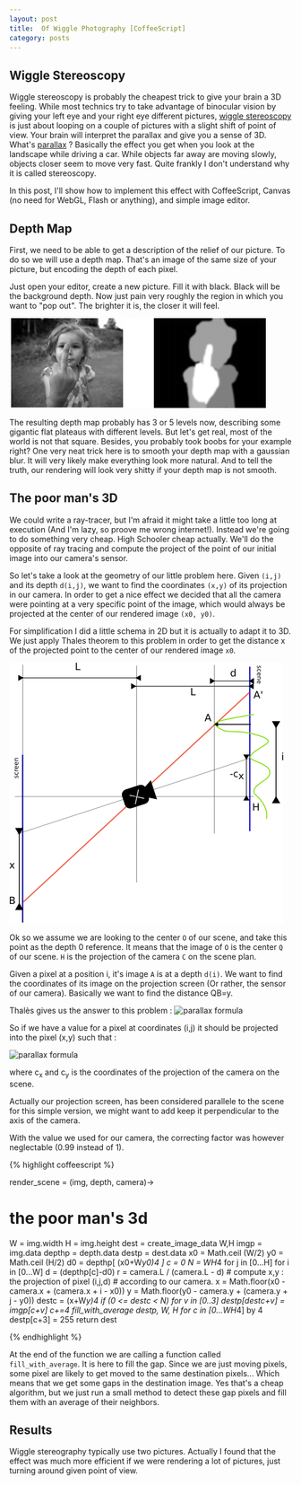 ```yaml
---
layout: post
title:  Of Wiggle Photography [CoffeeScript] 
category: posts
---
```



Wiggle Stereoscopy
---------------------------------------

<canvas id='wigglestereoscopy'></canvas>


Wiggle stereoscopy is probably the cheapest trick to give your brain a 3D feeling. While most technics try to take advantage of binocular vision by giving your left eye and your right eye different pictures, [wiggle stereoscopy](http://en.wikipedia.org/wiki/Wiggle_stereoscopy) is just about looping on a couple of pictures with a slight shift of point of view. Your brain will interpret the parallax and give you a sense of 3D. What's [parallax](http://en.wikipedia.org/wiki/Parallax) ? Basically the effect you get when you look at the landscape while driving a car. While objects far away are moving slowly, objects closer seem to move very fast. Quite frankly I don't understand why it is called stereoscopy.

In this post, I'll show how to implement this effect with CoffeeScript, Canvas (no need for WebGL, Flash or anything), and simple image editor.


Depth Map
------------------------

First, we need to be able to get a description of the relief of our picture.
To do so we will use a depth map. That's an image of the same size of your picture,
but encoding the depth of each pixel.

Just open your editor, create a new picture. Fill it with black. Black will be the 
background depth. Now just pain very roughly the region in which you want to "pop out". The brighter it is, the closer it will feel.

![Wiggle stereoscopy geometry](/images/wiggle/depthmap.png)

The resulting depth map probably has 3 or 5 levels now, describing some gigantic flat plateaus with different levels. But let's get real, most of the world is not that square. Besides, you probably took boobs for your example right? One very neat trick here is to smooth your depth map with a gaussian blur. It will very likely make everything look more natural. And to tell the truth, our rendering will look very shitty if your depth map is not smooth.


The poor man's 3D
---------------------------

We could write a ray-tracer, but I'm afraid it might take a little too long at execution (And I'm lazy, so proove me wrong internet!). 
Instead we're going to do something very cheap. High Schooler cheap actually.
We'll do the opposite of ray tracing and compute the project of the point of our initial image into our camera's sensor.

So let's take a look at the geometry of our little problem here.
Given ``(i,j)`` and its depth ``d(i,j)``, we want to find the coordinates ``(x,y)`` of its projection in our camera. In order to get a nice effect we decided that all the camera were pointing at a very specific point of the image, which would always be projected at the center of our rendered image ``(x0, y0)``. 

For simplification I did a little schema in 2D but it is actually to adapt it to 3D.
We just apply Thales theorem to this problem in order to get the distance x of the projected
point to the center of our rendered image `x0`.


![Wiggle stereoscopy geometry](/images/wiggle/wiggle.png)

Ok so we assume we are looking to the center ``O`` of our scene, and take this point as the depth 0 reference. It means that the image of ``O`` is the center ``Q`` of our scene. ``H`` is the projection of the camera ``C`` on the scene plan. 

Given a pixel at a position i, it's image ``A`` is at a depth ``d(i)``. We want to find the coordinates of its image on the projection screen (Or rather, the sensor of our camera). Basically we want to find the distance QB=y.

Thalès gives us the answer to this problem :
<img src="http://latex.codecogs.com/gif.latex?y=QB=\frac{L}{L-d}\left(i%20-%20{c_x}%20\right%20)%20+{c_x}" alt="parallax formula">

So if we have a value for a pixel at coordinates (i,j) it should be projected into the pixel (x,y) such that :

<img src="http://latex.codecogs.com/gif.latex?\left\{\begin{matrix}%20x=\frac{L}{L-d}\left(i-{c_x}\right)+{c_x}\\%20y=\frac{L}{L-d}\left(j-{c_y}\right)+{c_y}%20\end{matrix}\right." alt="parallax formula">

where c<sub>x</sub> and c<sub>y</sub> is the coordinates of the projection of the camera on the scene.

Actually our projection screen, has been considered parallele
to the scene for this simple version, we might want to add keep
it perpendicular to the axis of the camera.

With the value we used for our camera, the correcting factor was
however neglectable (0.99 instead of 1).



{% highlight coffeescript %}

render_scene = (img, depth, camera)->
  # the poor man's 3d
  W = img.width 
  H = img.height
  dest = create_image_data W,H
  imgp = img.data
  depthp = depth.data
  destp = dest.data
  x0 = Math.ceil (W/2)
  y0 = Math.ceil (H/2)
  d0 = depthp[ (x0+W*y0)*4 ]
  c = 0
  N = W*H*4
  for j in [0...H]
    for i in [0...W] 
      d = (depthp[c]-d0)
      r = camera.L  / (camera.L - d)
      # compute x,y : the projection of pixel (i,j,d)
      # according to our camera.
      x = Math.floor(x0 - camera.x + (camera.x + i - x0)) 
      y = Math.floor(y0 - camera.y + (camera.y + j - y0))
      destc = (x+W*y)*4
      if (0 <= destc < N)
        for v in [0..3]
          destp[destc+v] = imgp[c+v]
      c+=4
  fill_with_average destp, W, H
  for c in [0...W*H*4] by 4
    destp[c+3] = 255
  return dest


{%  endhighlight %}

At the end of the function we are calling a function called ``fill_with_average``. It is here to fill the gap. Since we are just
moving pixels, some pixel are likely to get moved to the same destination pixels... Which means that we get some gaps in 
the destination image. Yes that's a cheap algorithm, but we
just run a small method to detect these gap pixels and fill them with
an average of their neighbors.


Results
--------------------

Wiggle stereography typically use two pictures. Actually I found that the effect was much more efficient if we were rendering a lot of pictures, just turning around given point of view.

<script src='/js/wiggle/ready.min.js'></script>
<script src='/js/wiggle/wiggle.js'></script>
<script type='text/javascript'>
domready(function() {
    canvas = document.getElementById('wigglestereoscopy');
    load_animation('/images/wiggle/finger', canvas);
});
</script>